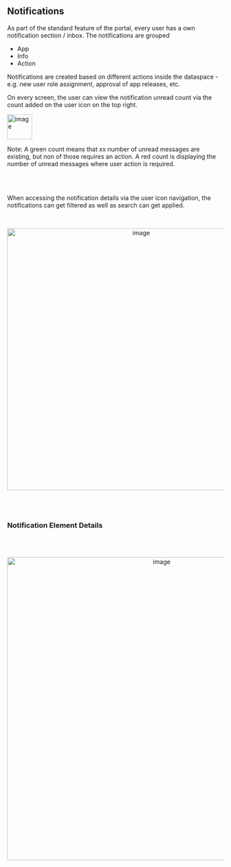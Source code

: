 ## Notifications

As part of the standard feature of the portal, every user has a own notification section / inbox.
The notifications are grouped

- App
- Info
- Action

Notifications are created based on different actions inside the dataspace - e.g. new user role assignment, approval of app releases, etc.

On every screen, the user can view the notification unread count via the count added on the user icon on the top right.

<img width="58" alt="image" src="https://github.com/catenax-ng/tx-portal-assets/assets/94133633/2bc4a556-57c2-4482-8212-a0677224fe49">

Note: A green count means that xx number of unread messages are existing, but non of those requires an action.
A red count is displaying the number of unread messages where user action is required.

<br>
<br>

When accessing the notification details via the user icon navigation, the notifications can get filtered as well as search can get applied.

<br>

<p align="center">
<img width="608" alt="image" src="https://github.com/catenax-ng/tx-portal-assets/assets/94133633/8596a023-0c27-4c36-bee4-06a55361fc05">
</p>

<br>
<br>

### Notification Element Details

<br>
<br>

<p align="center">
<img width="703" alt="image" src="https://github.com/catenax-ng/tx-portal-assets/assets/94133633/76607ef8-beb4-4e40-9b31-2de20677574b">
</p>
